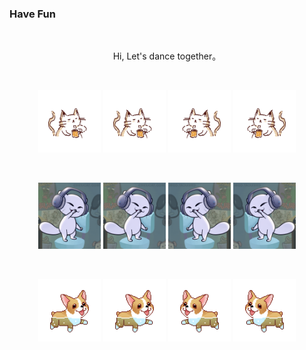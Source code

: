 ### Have Fun

<br/>

<p align="center">Hi, Let's dance together。</p>
<br/>

<p align="center">
    <img src="./images/cat-tea.webp" width="100px" style="transform:scaleX(-1)" />
    <img src="./images/cat-tea.webp" width="100px" style="transform:scaleX(-1)" />
    <img src="./images/cat-tea.webp" width="100px" />
    <img src="./images/cat-tea.webp" width="100px" />
</p>
<br/>

<p align="center">
    <img src="./images/dog-dancing.gif" width="100px" />
    <img src="./images/dog-dancing.gif" width="100px" />
    <img src="./images/dog-dancing.gif" width="100px" style="transform:scaleX(-1)" />
    <img src="./images/dog-dancing.gif" width="100px" style="transform:scaleX(-1)" />
</p>
<br/>

<p align="center">
    <img src="./images/dog-sport.gif" width="100px" />
    <img src="./images/dog-sport.gif" width="100px" />
    <img src="./images/dog-sport.gif" width="100px" style="transform:scaleX(-1)" />
    <img src="./images/dog-sport.gif" width="100px" style="transform:scaleX(-1)" />
</p>

